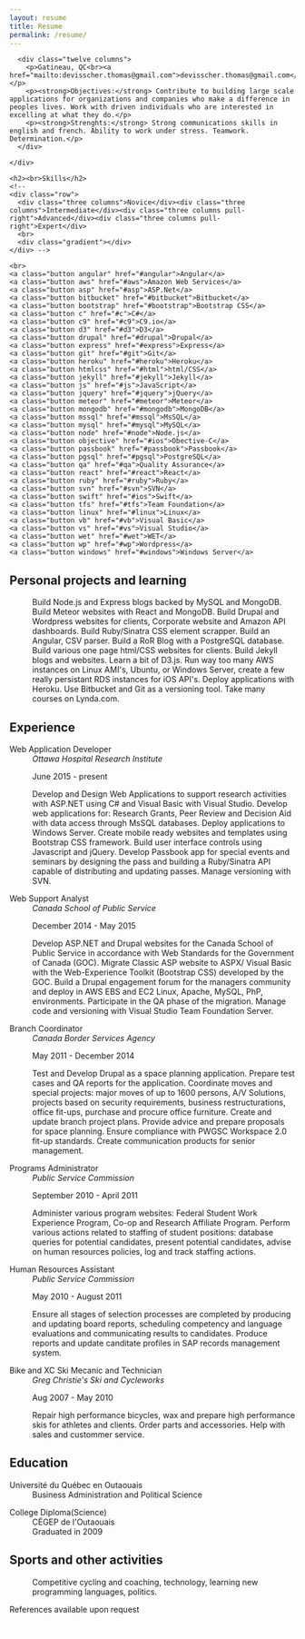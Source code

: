 ```yaml
---
layout: resume
title: Resume
permalink: /resume/
---
```

<div class="container">
  <div class="panel">
    <div class="row">
      
      <div class="twelve columns">
        <p>Gatineau, QC<br><a href="mailto:devisscher.thomas@gmail.com">devisscher.thomas@gmail.com</a></p>
        <p><strong>Objectives:</strong> Contribute to building large scale applications for organizations and companies who make a difference in peoples lives. Work with driven individuals who are interested in excelling at what they do.</p>
        <p><strong>Strenghts:</strong> Strong communications skills in english and french. Ability to work under stress. Teamwork. Determination.</p>
      </div>
      
    </div>
  </div>
  <div class="row center">
    
    <h2><br>Skills</h2>
    <!--
    <div class="row">
      <div class="three columns">Novice</div><div class="three columns">Intermediate</div><div class="three columns pull-right">Advanced</div><div class="three columns pull-right">Expert</div>
      <br>
      <div class="gradient"></div>
    </div> -->
    
    <br>
    <a class="button angular" href="#angular">Angular</a>
    <a class="button aws" href="#aws">Amazon Web Services</a>
    <a class="button asp" href="#asp">ASP.Net</a>
    <a class="button bitbucket" href="#bitbucket">Bitbucket</a>
    <a class="button bootstrap" href="#bootstrap">Bootstrap CSS</a>
    <a class="button c" href="#c">C#</a>
    <a class="button c9" href="#c9">C9.io</a>
    <a class="button d3" href="#d3">D3</a>
    <a class="button drupal" href="#drupal">Drupal</a>
    <a class="button express" href="#express">Express</a>
    <a class="button git" href="#git">Git</a>
    <a class="button heroku" href="#heroku">Heroku</a>
    <a class="button htmlcss" href="#html">html/CSS</a>
    <a class="button jekyll" href="#jekyll">Jekyll</a>
    <a class="button js" href="#js">JavaScript</a>
    <a class="button jquery" href="#jquery">jQuery</a>
    <a class="button meteor" href="#meteor">Meteor</a>
    <a class="button mongodb" href="#mongodb">MongoDB</a>
    <a class="button mssql" href="#mssql">MsSQL</a>
    <a class="button mysql" href="#mysql">MySQL</a>
    <a class="button node" href="#node">Node.js</a>
    <a class="button objective" href="#ios">Obective-C</a>
    <a class="button passbook" href="#passbook">Passbook</a>
    <a class="button pgsql" href="#pgsql">PostgreSQL</a>
    <a class="button qa" href="#qa">Quality Assurance</a>
    <a class="button react" href="#react">React</a>
    <a class="button ruby" href="#ruby">Ruby</a>
    <a class="button svn" href="#svn">SVN</a>
    <a class="button swift" href="#ios">Swift</a>
    <a class="button tfs" href="#tfs">Team Foundation</a>
    <a class="button linux" href="#linux">Linux</a>
    <a class="button vb" href="#vb">Visual Basic</a>
    <a class="button vs" href="#vs">Visual Studio</a>
    <a class="button wet" href="#wet">WET</a>
    <a class="button wp" href="#wp">Wordpress</a>
    <a class="button windows" href="#windows">Windows Server</a>
  </div>
  <p></p>
  <div class="row">
    <dl>
      <h2>
      Personal projects and learning</h2>
      <dd>
      <p>Build <a class="node" id="node">Node.js</a> and <a id="express" class="express">Express</a> blogs backed by <a id="mysql" class="mysql">MySQL</a> and <a id="mongodb" class="mongodb">MongoDB</a>. Build <a class="meteor" id="meteor">Meteor</a> websites with <a id="react" class="react">React</a> and <a class="mongodb">MongoDB</a>. Build <a class="drupal"
      id="drupal">Drupal</a> and <a class="wp" id="wp">Wordpress</a> websites for clients, Corporate website and Amazon API dashboards. Build <a class="ruby" id="ruby">Ruby/Sinatra</a> <a id="html" class="htmlcss">CSS</a> element scrapper. Build
      an <a id="angular" class="angular">Angular</a>, CSV parser. Build a <a class="ruby">RoR</a> Blog with a <a id="pgsql" class="pgsql">PostgreSQL</a> database. Build various one page <a class="htmlcss">html/CSS</a> websites for clients. Build <a id="jekyll"
      class="jekyll">Jekyll</a> blogs and websites. Learn a bit of <a id="d3" class="d3">D3.js</a>. Run way too many <a class="aws" id="aws">AWS</a> instances on <a class="linux" id="linux">Linux AMI</a>'s, <a class="linux">Ubuntu</a>, or <a id="windows" class="windows">Windows Server</a>,
      create a few really persistant RDS instances for <a id="ios" class="objective swift">iOS</a> API's. Deploy applications with <a id="heroku" class="heroku">Heroku</a>. Use <a class="bitbucket" id="bitbucket">Bitbucket</a> and <a class="git" id="git">Git</a>          as a versioning tool. Take many courses on Lynda.com.
    </p>
    </dd>
  </dl>
</div>
<div class="row">
  <h2>Experience</h2>
  <dl>
    <dt class="poste">Web Application Developer </dt>
    <dd><em>Ottawa Hospital Research Institute</em>
    <br>
    <p class="muted">June 2015 - present</p>
    <p>Develop and Design Web Applications to support research activities with <a class="asp" id="asp">ASP.NET</a> using <a id="c" class="c">C#</a> and <a id="vb" class="vb">Visual Basic</a> with <a id="vs" class="vs">Visual Studio</a>. Develop web applications
    for: Research Grants, Peer Review and Decision Aid with data access through <a class="mssql" id="mssql">MsSQL</a> databases. Deploy applications to <a class="windows"> Windows Server</a>. Create mobile ready websites and templates
    using <a id="bootstrap" class="bootstrap">Bootstrap CSS</a> framework. Build user interface controls using <a class="js" id="js">Javascript</a> and <a class="jquery" id="jquery">jQuery</a>. Develop <a id="passbook" class="passbook">Passbook</a>          app for special events and seminars by designing the pass and building a <a class="ruby">Ruby/Sinatra</a> API capable of distributing and updating passes. Manage versioning with <a id="svn" class="svn">SVN</a>.
  </p>
  </dd>
</dl>
<dl>
  <dt class="poste">Web Support Analyst</dt>
  <dd><em>Canada School of Public Service</em>
  <br> <p class="muted">December 2014 - May 2015</p>
  <p>Develop <a class="asp">ASP.NET</a> and <a class="drupal">Drupal</a> websites for the Canada School of Public Service in accordance with Web Standards for the Government of Canada (GOC). Migrate <a class="asp">Classic ASP</a> website to <a class="asp">ASPX</a>/
  <a
    class="vb">Visual Basic</a> with the <a class="wet" id="wet">Web-Experience Toolkit</a> (<a class="bootstrap">Bootstrap CSS</a>) developed by the GOC. Build a <a class="drupal">Drupal</a> engagement forum for the managers community and deploy in <a class="aws">AWS</a>            EBS and EC2 <a class="linux">Linux</a>, <a class="apacher">Apache</a>, <a class="mysql">MySQL</a>, <a class="php" id="php">PhP</a>, environments. Participate in the <a id="qa" class="qa">QA</a> phase of the migration. Manage code and versioning
    with <a class="vs">Visual Studio</a> <a id="tfs" class="tfs">Team Foundation Server.</a></p>
    </dd>
  </dl>
  <dl>
    <dt class="poste">Branch Coordinator</dt>
    <dd><em>Canada Border Services Agency</em>
    <br> <p class="muted">May 2011 - December 2014</p>
    <p>
      Test and Develop <a class="drupal">Drupal</a> as a space planning application. Prepare test cases and <a class="qa">QA</a> reports for the application. Coordinate moves and special projects: major moves of up to 1600 persons, A/V Solutions,
      projects based on security requirements, business restructurations, office fit-ups, purchase and procure office furniture. Create and update branch project plans. Provide advice and prepare proposals for space planning. Ensure compliance with
      PWGSC Workspace 2.0 fit-up standards. Create communication products for senior management.
    </p>
    </dd>
  </dl>
  <dl>
    <dt class="poste">Programs Administrator</dt>
    <dd><em>Public Service Commission</em>
    <br> <p class="muted">September 2010 - April 2011</p>
    <p>Administer various program websites: Federal Student Work Experience Program, Co-op and Research Affiliate Program. Perform various actions related to staffing of student positions: database queries for potential candidates, present potential
      candidates, advise on human resources policies, log and track staffing actions.
    </p>
    </dd>
  </dl>
  <dl>
    <dt class="poste">Human Resources Assistant</dt>
    <dd><em>Public Service Commission</em>
    <br> <p class="muted">May 2010 - August 2011</p>
    <p>Ensure all stages of selection processes are completed by producing and updating board reports, scheduling competency and language evaluations and communicating results to candidates. Produce reports and update canditate profiles in SAP records management system. </p>
    </dd>
  </dl>
  <dl>
    <dt class="poste">Bike and XC Ski Mecanic and Technician</dt>
    <dd><em>Greg Christie's Ski and Cycleworks</em>
    <br> <p class="muted">Aug 2007 - May 2010</p>
    <p>Repair high performance bicycles, wax and prepare high performance skis for athletes and clients. Order parts and accessories. Help with sales and custommer service.</p>
    </dd>
  </dl>
</div>
<div class="row">
  <h2>Education</h2>
  <dl>
    <dt class="poste">Université du Québec en Outaouais</dt>
    <dd>Business Administration and Political Science
    </dd>
  </dl>
  <dl>
    <dt class="poste">College Diploma(Science)</dt>
    <dd>CÉGEP de l'Outaouais
    <br> Graduated in 2009
    </dd>
  </dl>
</div>
<h2>Sports and other activities</h2>
<dl>
  <dd>Competitive cycling and coaching, technology, learning new programming languages, politics.
  </dd>
</dl>
<dl>
  <dt class="poste">References available upon request</dt>
</dl>
<dl>
  <a href="#" class="back-to-top" style="color: #fff;"> &uarr;
  </a>
</dl>
</div>